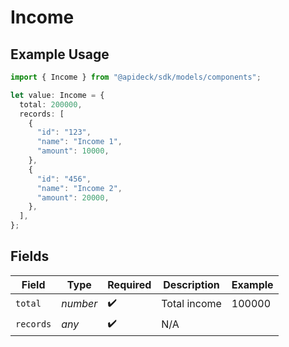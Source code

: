 # Income

## Example Usage

```typescript
import { Income } from "@apideck/sdk/models/components";

let value: Income = {
  total: 200000,
  records: [
    {
      "id": "123",
      "name": "Income 1",
      "amount": 10000,
    },
    {
      "id": "456",
      "name": "Income 2",
      "amount": 20000,
    },
  ],
};
```

## Fields

| Field              | Type               | Required           | Description        | Example            |
| ------------------ | ------------------ | ------------------ | ------------------ | ------------------ |
| `total`            | *number*           | :heavy_check_mark: | Total income       | 100000             |
| `records`          | *any*              | :heavy_check_mark: | N/A                |                    |